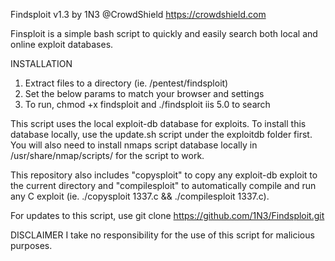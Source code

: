 Findsploit v1.3 by 1N3 @CrowdShield
https://crowdshield.com

Finsploit is a simple bash script to quickly and easily search both local and online exploit databases.

INSTALLATION
  1. Extract files to a directory (ie. /pentest/findsploit)
  2. Set the below params to match your browser and settings
  3. To run, chmod +x findsploit and ./findsploit iis 5.0 to search

This script uses the local exploit-db database for exploits. To install this database locally, use the update.sh script under the exploitdb folder first. You will also need to install nmaps script database locally in /usr/share/nmap/scripts/ for the script to work.

This repository also includes "copysploit" to copy any exploit-db exploit to the current directory and "compilesploit" to automatically compile and run any C exploit (ie. ./copysploit 1337.c && ./compilesploit 1337.c).

For updates to this script, use git clone https://github.com/1N3/Findsploit.git

DISCLAIMER
I take no responsibility for the use of this script for malicious purposes.
